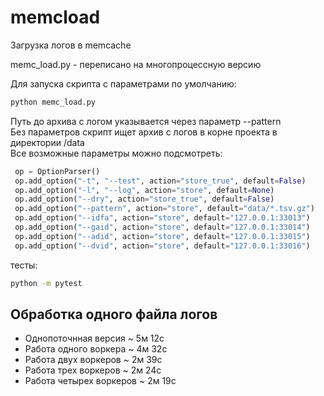 # memcload
Загрузка логов в memcache

memc_load.py - переписано на многопроцессную версию

Для запуска скрипта с параметрами по умолчанию:
```sh
python memc_load.py
```
Путь до архива с логом указывается через параметр --pattern  
Без параметров скрипт ищет архив с логов в корне проекта в директории /data  
Все возможные параметры можно подсмотреть:
```python
 op = OptionParser()
 op.add_option("-t", "--test", action="store_true", default=False)
 op.add_option("-l", "--log", action="store", default=None)
 op.add_option("--dry", action="store_true", default=False)
 op.add_option("--pattern", action="store", default="data/*.tsv.gz")
 op.add_option("--idfa", action="store", default="127.0.0.1:33013")
 op.add_option("--gaid", action="store", default="127.0.0.1:33014")
 op.add_option("--adid", action="store", default="127.0.0.1:33015")
 op.add_option("--dvid", action="store", default="127.0.0.1:33016")
```
тесты:
```sh
python -m pytest
```

## Обработка одного файла логов
- Однопоточнная версия ~ 5м 12с
- Работа одного воркера ~ 4м 32с
- Работа двух воркеров ~ 2м 39с
- Работа трех воркеров ~ 2м 24с
- Работа четырех воркеров ~ 2м 19с
